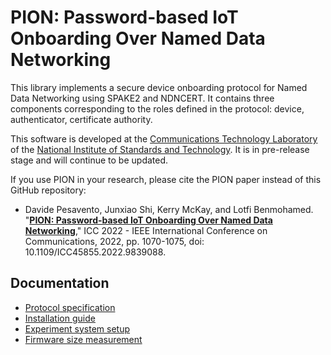 # PION: Password-based IoT Onboarding Over Named Data Networking

This library implements a secure device onboarding protocol for Named Data Networking using SPAKE2 and NDNCERT.
It contains three components corresponding to the roles defined in the protocol: device, authenticator, certificate authority.

This software is developed at the [Communications Technology Laboratory](https://www.nist.gov/ctl) of the [National Institute of Standards and Technology](https://www.nist.gov/).
It is in pre-release stage and will continue to be updated.

If you use PION in your research, please cite the PION paper instead of this GitHub repository:

* Davide Pesavento, Junxiao Shi, Kerry McKay, and Lotfi Benmohamed. "[**PION: Password-based IoT Onboarding Over Named Data Networking**](https://www.nist.gov/publications/pion-password-based-iot-onboarding-over-named-data-networking)," ICC 2022 - IEEE International Conference on Communications, 2022, pp. 1070-1075, doi: 10.1109/ICC45855.2022.9839088.

## Documentation

* [Protocol specification](docs/protocol.md)
* [Installation guide](docs/INSTALL.md)
* [Experiment system setup](docs/expsetup.md)
* [Firmware size measurement](docs/fwsize.md)
